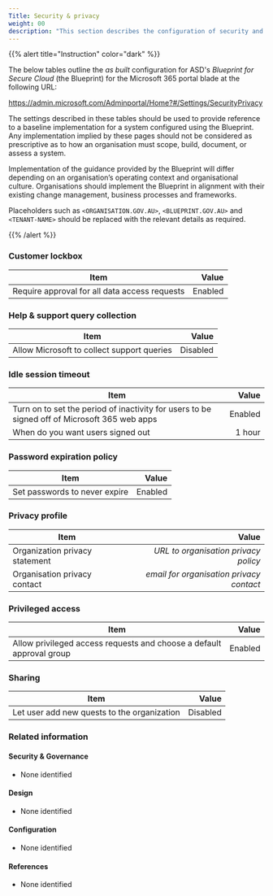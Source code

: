 ```yaml
---
Title: Security & privacy
weight: 00
description: "This section describes the configuration of security and privacy settings in Microsoft 365 associated with systems built according to the guidance provided by ASD's Blueprint for Secure Cloud."
---
```


{{% alert title="Instruction" color="dark" %}}
 
The below tables outline the *as built* configuration for ASD's *Blueprint for Secure Cloud* (the Blueprint) for the Microsoft 365 portal blade at the following URL:

https://admin.microsoft.com/Adminportal/Home?#/Settings/SecurityPrivacy
 
The settings described in these tables should be used to provide reference to a baseline implementation for a system configured using the Blueprint. Any implementation implied by these pages should not be considered as prescriptive as to how an organisation must scope, build, document, or assess a system.

Implementation of the guidance provided by the Blueprint will differ depending on an organisation’s operating context and organisational culture. Organisations should implement the Blueprint in alignment with their existing change management, business processes and frameworks.

Placeholders such as `<ORGANISATION.GOV.AU>`, `<BLUEPRINT.GOV.AU>` and `<TENANT-NAME>` should be replaced with the relevant details as required.
 
{{% /alert %}}

### Customer lockbox

| Item                                          |   Value |
| --------------------------------------------- | ------: |
| Require approval for all data access requests | Enabled |

### Help & support query collection

| Item                                       |    Value |
| ------------------------------------------ | -------: |
| Allow Microsoft to collect support queries | Disabled |

### Idle session timeout

| Item                                                                                         |   Value |
| -------------------------------------------------------------------------------------------- | ------: |
| Turn on to set the period of inactivity for users to be signed off of Microsoft 365 web apps | Enabled |
| When do you want users signed out                                                            |  1 hour |

### Password expiration policy

| Item                          |   Value |
| ----------------------------- | ------: |
| Set passwords to never expire | Enabled |

### Privacy profile

| Item                           |                                    Value |
| ------------------------------ | ---------------------------------------: |
| Organization privacy statement |     *URL to organisation privacy policy* |
| Organisation privacy contact   | *email for organisation privacy contact* |

### Privileged access

| Item                                                                 |   Value |
| -------------------------------------------------------------------- | ------: |
| Allow privileged access requests and choose a default approval group | Enabled |

### Sharing

| Item                                        |    Value |
| ------------------------------------------- | -------: |
| Let user add new quests to the organization | Disabled |

### Related information

#### Security & Governance

* None identified
  
#### Design

* None identified
  
#### Configuration

* None identified

#### References

* None identified